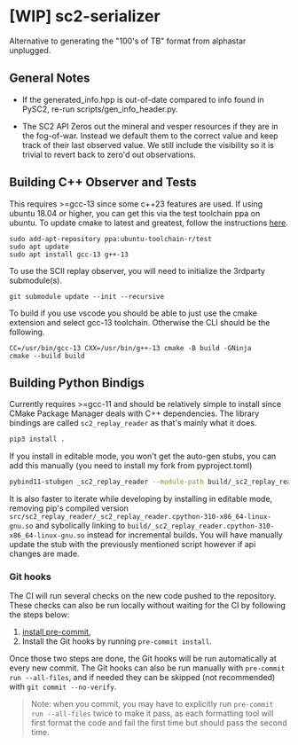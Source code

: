 # [WIP] sc2-serializer
Alternative to generating the "100's of TB" format from alphastar unplugged.

## General Notes

 - If the generated_info.hpp is out-of-date compared to info found in PySC2, re-run scripts/gen_info_header.py.

 - The SC2 API Zeros out the mineral and vesper resources if they are in the fog-of-war. Instead we default them to the correct value and keep track of their last observed value. We still include the visibility so it is trivial to revert back to zero'd out observations.

## Building C++ Observer and Tests

This requires >=gcc-13 since some c++23 features are used.
If using ubuntu 18.04 or higher, you can get this via the test toolchain ppa on ubuntu. To update cmake to latest and greatest, follow the instructions [here](https://apt.kitware.com/).

```
sudo add-apt-repository ppa:ubuntu-toolchain-r/test
sudo apt update
sudo apt install gcc-13 g++-13
```

To use the SCII replay observer, you will need to initialize the 3rdparty submodule(s).

```
git submodule update --init --recursive
```

To build if you use vscode you should be able to just use the cmake extension and select gcc-13 toolchain. Otherwise the CLI should be the following.

```
CC=/usr/bin/gcc-13 CXX=/usr/bin/g++-13 cmake -B build -GNinja
cmake --build build
```

## Building Python Bindigs

Currently requires >=gcc-11 and should be relatively simple to install since CMake Package Manager deals with C++ dependencies. The library bindings are called `sc2_replay_reader` as that's mainly what it does.
```sh
pip3 install .
```

If you install in editable mode, you won't get the auto-gen stubs, you can add this manually (you need to install my fork from pyproject.toml)
```sh
pybind11-stubgen _sc2_replay_reader --module-path build/_sc2_replay_reader.cpython-310-x86_64-linux-gnu.so -o src/sc2_replay_reader
```

It is also faster to iterate while developing by installing in editable mode, removing pip's compiled version `src/sc2_replay_reader/_sc2_replay_reader.cpython-310-x86_64-linux-gnu.so` and sybolically linking to `build/_sc2_replay_reader.cpython-310-x86_64-linux-gnu.so` instead for incremental builds. You will have manually update the stub with the previously mentioned script however if api changes are made.

### Git hooks
The CI will run several checks on the new code pushed to the repository. These checks can also be run locally without waiting for the CI by following the steps below:

1. [install pre-commit](https://pre-commit.com/#install),
2. Install the Git hooks by running `pre-commit install`.

Once those two steps are done, the Git hooks will be run automatically at every new commit. The Git hooks can also be run manually with `pre-commit run --all-files`, and if needed they can be skipped (not recommended) with `git commit --no-verify`.

> Note: when you commit, you may have to explicitly run `pre-commit run --all-files` twice to make it pass, as each formatting tool will first format the code and fail the first time but should pass the second time.

